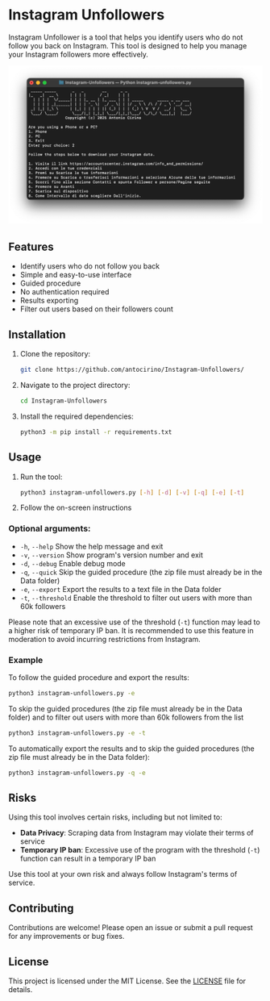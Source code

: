# Instagram Unfollowers
Instagram Unfollower is a tool that helps you identify users who do not follow you back on Instagram. This tool is designed to help you manage your Instagram followers more effectively.

![Instagram Unfollowers Screenshot](screenshot.png)

## Features
- Identify users who do not follow you back
- Simple and easy-to-use interface
- Guided procedure
- No authentication required
- Results exporting
- Filter out users based on their followers count

## Installation
1. Clone the repository:
    ```bash
    git clone https://github.com/antocirino/Instagram-Unfollowers/
    ```
2. Navigate to the project directory:
    ```bash
    cd Instagram-Unfollowers
3. Install the required dependencies:
    ```bash
    python3 -m pip install -r requirements.txt
    ```

## Usage
1. Run the tool:
    ```bash
    python3 instagram-unfollowers.py [-h] [-d] [-v] [-q] [-e] [-t]
    ```
2. Follow the on-screen instructions

### Optional arguments:
- `-h`, `--help`     Show the help message and exit
- `-v`, `--version`  Show program's version number and exit
- `-d`, `--debug`    Enable debug mode
- `-q`, `--quick`    Skip the guided procedure (the zip file must already be in the Data folder)
- `-e`, `--export`   Export the results to a text file in the Data folder
- `-t`, `--threshold`   Enable the threshold to filter out users with more than 60k followers

Please note that an excessive use of the threshold (`-t`) function may lead to a higher risk of temporary IP ban. It is recommended to use this feature in moderation to avoid incurring restrictions from Instagram.

### Example
To follow the guided procedure and export the results:
```bash
python3 instagram-unfollowers.py -e
```
To skip the guided procedures (the zip file must already be in the Data folder) and to filter out users with more than 60k followers from the list
```bash
python3 instagram-unfollowers.py -e -t
```
To automatically export the results and to skip the guided procedures (the zip file must already be in the Data folder):
```bash
python3 instagram-unfollowers.py -q -e
```

## Risks
Using this tool involves certain risks, including but not limited to:
- **Data Privacy**: Scraping data from Instagram may violate their terms of service
- **Temporary IP ban**: Excessive use of the program with the threshold (`-t`) function can result in a temporary IP ban

Use this tool at your own risk and always follow Instagram's terms of service.

## Contributing
Contributions are welcome! Please open an issue or submit a pull request for any improvements or bug fixes.

## License
This project is licensed under the MIT License. See the [LICENSE](LICENSE) file for details.

